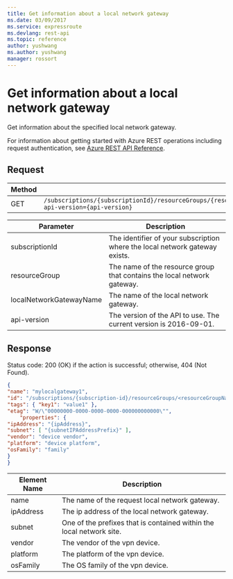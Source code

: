 ```yaml
---
title: Get information about a local network gateway
ms.date: 03/09/2017
ms.service: expressroute
ms.devlang: rest-api
ms.topic: reference
author: yushwang
ms.author: yushwang
manager: rossort
---
```

# Get information about a local network gateway
Get information about the specified local network gateway.  

For information about getting started with Azure REST operations including request authentication, see [Azure REST API Reference](../../../index.md).

## Request  

|Method|Request URI|  
|------------|-----------------|  
|GET|`/subscriptions/{subscriptionId}/resourceGroups/{resourceGroup}/providers/microsoft.network/localnetworkgateways/{localNetworkGatewayName}?api-version={api-version}`|  

| Parameter | Description |
| --------- | ----------- |
| subscriptionId | The identifier of your subscription where the local network gateway exists. |
| resourceGroup | The name of the resource group that contains the local network gateway. |
| localNetworkGatewayName | The name of the local network gateway.|
| api-version | The version of the API to use. The current version is 2016-09-01. | 
    
## Response  
 Status code: 200 (OK) if the action is successful; otherwise, 404 (Not Found).  
  
```json  
{  
"name": "mylocalgateway1",  
"id": "/subscriptions/{subscription-id}/resourceGroups/<resourceGroupName>/providers/microsoft.network/localNetworkGateways/mylocalgateway1",  
"tags": { "key1": "value1" },  
"etag": "W/\"00000000-0000-0000-0000-000000000000\"",  
    "properties": {  
"ipAddress": "{ipAddress}",  
"subnet": [ "{subnetIPAddressPrefix}" ],  
"vendor": "device vendor",  
"platform": "device platform",  
"osFamily": "family"  
}  
}  
```  
  
|Element Name|Description|  
|------------------|-----------------|  
|name|The name of the request local network gateway.|  
|ipAddress|The ip address of the local network gateway.|  
|subnet|One of the prefixes that is contained within the local network site.|  
|vendor|The vendor of the vpn device.|  
|platform|The platform of the vpn device.|  
|osFamily|The OS family of the vpn device.|
